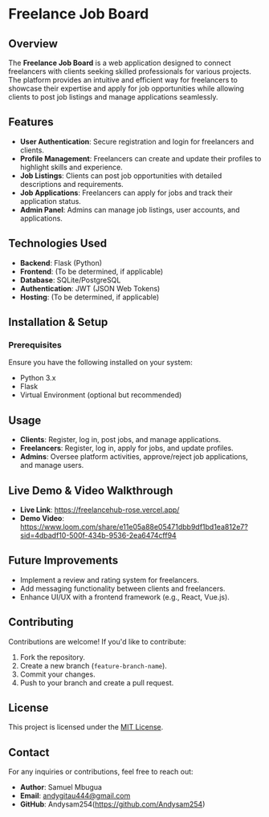 # Freelance Job Board

## Overview
The **Freelance Job Board** is a web application designed to connect freelancers with clients seeking skilled professionals for various projects. The platform provides an intuitive and efficient way for freelancers to showcase their expertise and apply for job opportunities while allowing clients to post job listings and manage applications seamlessly.

## Features
- **User Authentication**: Secure registration and login for freelancers and clients.
- **Profile Management**: Freelancers can create and update their profiles to highlight skills and experience.
- **Job Listings**: Clients can post job opportunities with detailed descriptions and requirements.
- **Job Applications**: Freelancers can apply for jobs and track their application status.
- **Admin Panel**: Admins can manage job listings, user accounts, and applications.

## Technologies Used
- **Backend**: Flask (Python)
- **Frontend**: (To be determined, if applicable)
- **Database**: SQLite/PostgreSQL
- **Authentication**: JWT (JSON Web Tokens)
- **Hosting**: (To be determined, if applicable)

## Installation & Setup
### Prerequisites
Ensure you have the following installed on your system:
- Python 3.x
- Flask
- Virtual Environment (optional but recommended)

## Usage
- **Clients**: Register, log in, post jobs, and manage applications.
- **Freelancers**: Register, log in, apply for jobs, and update profiles.
- **Admins**: Oversee platform activities, approve/reject job applications, and manage users.

## Live Demo & Video Walkthrough
- **Live Link**: https://freelancehub-rose.vercel.app/
- **Demo Video**: https://www.loom.com/share/e11e05a88e05471dbb9df1bd1ea812e7?sid=4dbadf10-500f-434b-9536-2ea6474cff94

## Future Improvements
- Implement a review and rating system for freelancers.
- Add messaging functionality between clients and freelancers.
- Enhance UI/UX with a frontend framework (e.g., React, Vue.js).

## Contributing
Contributions are welcome! If you'd like to contribute:
1. Fork the repository.
2. Create a new branch (`feature-branch-name`).
3. Commit your changes.
4. Push to your branch and create a pull request.

## License
This project is licensed under the [MIT License](LICENSE).

## Contact
For any inquiries or contributions, feel free to reach out:
- **Author**: Samuel Mbugua
- **Email**: andygitau444@gmail.com
- **GitHub**: Andysam254(https://github.com/Andysam254)
